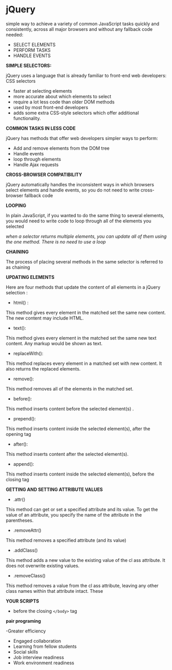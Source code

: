 # jQuery

simple way to achieve a variety of common JavaScript tasks quickly and consistently, across all major browsers and without any fallback code needed:

- SELECT ELEMENTS 
- PERFORM TASKS
- HANDLE EVENTS

**SIMPLE SELECTORS:**

jQuery uses a language that is already familiar to front-end web developers: CSS selectors

- faster at selecting elements
- more accurate about which elements to select
- require a lot less code than older DOM methods
- used by most front-end developers
- adds some extra CSS-style selectors which offer additional functionality.

**COMMON TASKS IN LESS CODE**

jQuery has methods that offer web developers simpler ways to perform:

- Add and remove elements from the DOM tree
- Handle events
- loop through elements
- Handle Ajax requests

**CROSS-BROWSER COMPATIBILITY**

jQuery automatically handles the inconsistent ways in which browsers select elements and handle events, so you do not need to write cross-browser fallback code

**LOOPING**

In plain JavaScript, if you wanted to do the same thing to several elements, you would need to write code to loop through all of the elements you selected

*when a selector returns multiple elements, you can update all of them using the one method. There is no need to use a loop*

**CHAINING**

The process of placing several methods in the same selector is referred to as chaining

**UPDATING ELEMENTS**

Here are four methods that update the content of all elements in a jQuery selection :

- html() :

This method gives every element in the matched set the same new content. The new content may include HTML.

- text():

This method gives every element in the matched set the same new text content. Any markup would be shown as text.

- replaceWith():

This method replaces every element in a matched set with new content. It also returns the replaced elements.

- remove():

This method removes all of the elements in the matched set.

- before():

This method inserts content before the selected element(s) .

- prepend():

This method inserts content inside the selected element(s), after the opening tag

- after():

This method inserts content after the selected element(s).

- append():

This method inserts content inside the selected element(s), before the closing tag

**GETTING AND SETTING ATTRIBUTE VALUES**

- .attr()

This method can get or set a specified attribute and its value. To get the value of an attribute, you specify the name of the attribute in the parentheses.

- .removeAttr() 

This method removes a specified attribute (and its value)

- .addClass()

This method adds a new value to the existing value of the cl ass attribute. It does not overwrite existing values.

- .removeClass()

This method removes a value from the cl ass attribute, leaving any other class names within that attribute intact. These

**YOUR SCRIPTS**

- before the closing `</body>` tag

**pair programing**

-Greater efficiency
- Engaged collaboration
- Learning from fellow students
- Social skills
- Job interview readiness
- Work environment readiness
